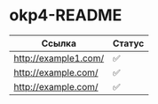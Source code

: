 # okp4-README

| Ссылка               | Статус |
|----------------------|--------|
| http://example1.com/ | ✅      |
| http://example.com/  | ✅      |
| http://example.com/  | ✅      |